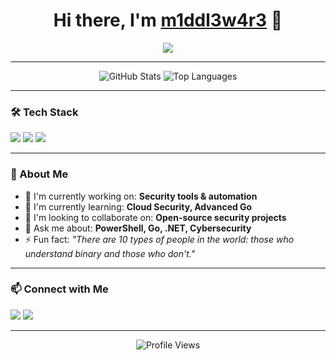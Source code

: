 <!-- Profile Header -->
<h1 align="center">Hi there, I'm <a href="https://github.com/m1ddl3w4r3" target="_blank">m1ddl3w4r3</a> 👋</h1>
<p align="center">
  <img src="https://readme-typing-svg.demolab.com?font=Fira+Code&size=24&pause=1000&color=00ADD8&center=true&vCenter=true&width=435&lines=RedTeam+%7C+RF Hacker+%7C+Script Kiddie"/>
</p>

---

<p align="center">
  <img src="https://github-readme-stats.vercel.app/api?username=m1ddl3w4r3&show_icons=true&theme=dark" alt="GitHub Stats"/>
  <img src="https://github-readme-stats.vercel.app/api/top-langs/?username=m1ddl3w4r3&layout=compact&theme=dark" alt="Top Languages"/>
</p>

---

### 🛠️ Tech Stack
<p>
  <img src="https://img.shields.io/badge/PowerShell-%235391FE.svg?style=for-the-badge&logo=powershell&logoColor=white"/>
  <img src="https://img.shields.io/badge/go-%2300ADD8.svg?style=for-the-badge&logo=go&logoColor=white"/>
  <img src="https://img.shields.io/badge/.NET-5C2D91?style=for-the-badge&logo=.net&logoColor=white"/>
  <!-- Add more badges as needed -->
</p>

---

### 👤 About Me
- 🔭 I'm currently working on: **Security tools & automation**
- 🌱 I'm currently learning: **Cloud Security, Advanced Go**
- 👯 I'm looking to collaborate on: **Open-source security projects**
- 💬 Ask me about: **PowerShell, Go, .NET, Cybersecurity**
- ⚡ Fun fact: _"There are 10 types of people in the world: those who understand binary and those who don't."_

---

### 📫 Connect with Me
<p>
  <a href="mailto:your.email@example.com"><img src="https://img.shields.io/badge/Email-D14836?style=for-the-badge&logo=gmail&logoColor=white"/></a>
  <a href="https://linkedin.com/in/your-linkedin"><img src="https://img.shields.io/badge/LinkedIn-0077B5?style=for-the-badge&logo=linkedin&logoColor=white"/></a>
  <!-- Add more social links as needed -->
</p>

---

<p align="center">
  <img src="https://komarev.com/ghpvc/?username=m1ddl3w4r3&style=flat-square&color=blue" alt="Profile Views"/>
</p>
